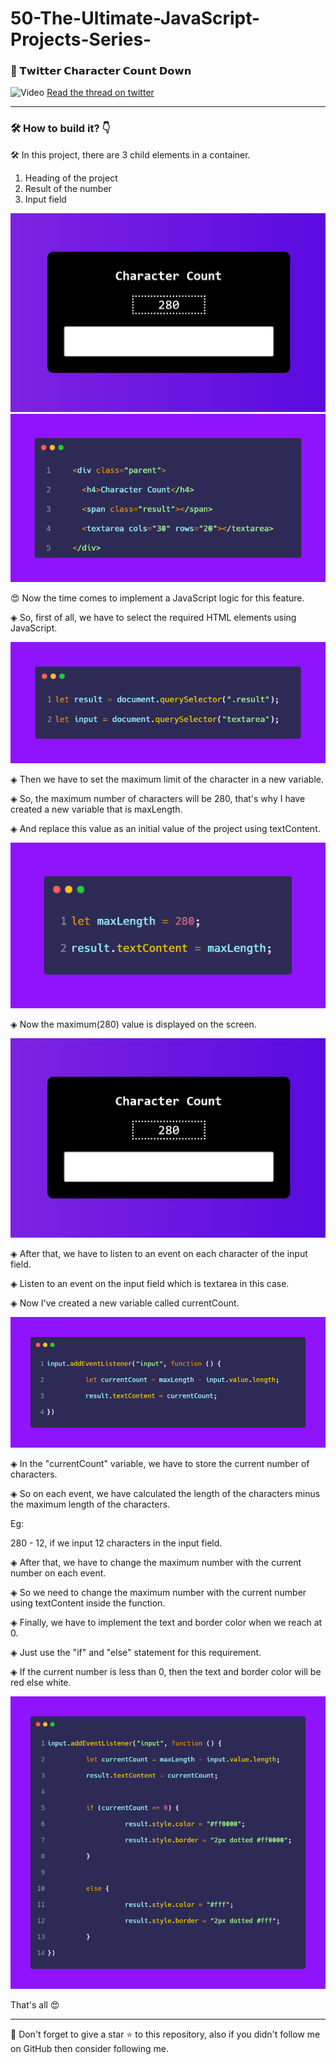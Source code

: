 # 50-The-Ultimate-JavaScript-Projects-Series-

### 🎉 𝗧𝘄𝗶𝘁𝘁𝗲𝗿 𝗖𝗵𝗮𝗿𝗮𝗰𝘁𝗲𝗿 𝗖𝗼𝘂𝗻𝘁 𝗗𝗼𝘄𝗻


![Video](_readme_images/video.gif)
[Read the thread on twitter](https://twitter.com/ATechAjay/status/1531841330603003904)


___
### 🛠 How to build it? 👇

🛠 In this project, there are 3 child elements in a container.

1.  Heading of the project
2. Result of the number
3. Input field

![tweet1](_readme_images/1.jpg)
![tweet1](_readme_images/1-1.png)


😍 Now the time comes to implement a JavaScript logic for this feature.

◈ So, first of all, we have to select the required HTML elements using JavaScript.


![tweet1](_readme_images/2.png)

◈ Then we have to set the maximum limit of the character in a new variable.

◈ So, the maximum number of characters will be 280, that's why I have created a new variable that is maxLength.

◈ And replace this value as an initial value of the project using textContent.

![tweet1](_readme_images/3.png)

◈ Now the maximum(280) value is displayed on the screen.

![tweet1](_readme_images/1.jpg)

◈ After that, we have to listen to an event on each character of the input field.

◈ Listen to an event on the input field which is textarea in this case.

◈ Now I've created a new variable called currentCount.

![tweet1](_readme_images/4.png)

◈ In the "currentCount" variable, we have to store the current number of characters.

◈ So on each event, we have calculated the length of the characters minus the maximum length of the characters.

Eg:

280 - 12, if we input 12 characters in the input field.

◈ After that, we have to change the maximum number with the current number on each event.

◈ So we need to change the maximum number with the current number using textContent inside the function.

◈ Finally, we have to implement the text and border color when we reach at 0.

◈ Just use the "if" and "else" statement for this requirement.

◈ If the current number is less than 0, then the text and border color will be red else white.

![tweet1](_readme_images/5.png)

That's all 😍

---

🔔 Don't forget to give a star ⭐ to this repository, also if you didn't follow me on GitHub then consider following me.

